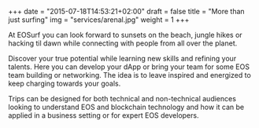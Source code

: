 +++
date = "2015-07-18T14:53:21+02:00"
draft = false
title = "More than just surfing"
img = "services/arenal.jpg"
weight = 1
+++

At EOSurf you can look forward to sunsets on the beach, jungle hikes or hacking til dawn while connecting with people from all over the planet. 

Discover your true potential while learning new skills and refining your talents. Here you can develop your dApp or bring your team for some EOS team building or networking. The idea is to leave inspired and energized to keep charging towards your goals.

Trips can be designed for both technical and non-technical audiences looking to understand EOS and blockchain technology and how it can be applied in a business setting or for expert EOS developers. 

